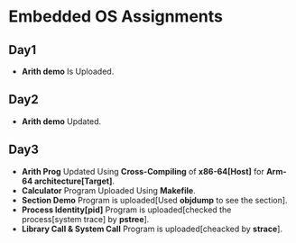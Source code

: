 # Embedded OS Assignments
## Day1
- **Arith demo** Is Uploaded.
## Day2
- **Arith demo** Updated.
## Day3
- **Arith Prog** Updated Using **Cross-Compiling** of **x86-64[Host]** for **Arm-64 architecture[Target]**.
- **Calculator** Program Uploaded Using **Makefile**.
- **Section Demo** Program is uploaded[Used **objdump** to see the section].
- **Process Identity[pid]** Program is uploaded[checked the process[system trace] by **pstree**].
- **Library Call & System Call** Program is uploaded[cheacked by **strace**].